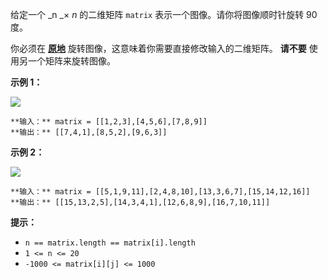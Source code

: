 给定一个 _n  _×  _n_ 的二维矩阵 `matrix` 表示一个图像。请你将图像顺时针旋转 90 度。

你必须在
**[原地](https://baike.baidu.com/item/%E5%8E%9F%E5%9C%B0%E7%AE%97%E6%B3%95)**
旋转图像，这意味着你需要直接修改输入的二维矩阵。 **请不要** 使用另一个矩阵来旋转图像。



**示例 1：**

![](https://assets.leetcode.com/uploads/2020/08/28/mat1.jpg)

    
    
    **输入：** matrix = [[1,2,3],[4,5,6],[7,8,9]]
    **输出：** [[7,4,1],[8,5,2],[9,6,3]]
    

**示例 2：**

![](https://assets.leetcode.com/uploads/2020/08/28/mat2.jpg)

    
    
    **输入：** matrix = [[5,1,9,11],[2,4,8,10],[13,3,6,7],[15,14,12,16]]
    **输出：** [[15,13,2,5],[14,3,4,1],[12,6,8,9],[16,7,10,11]]
    



**提示：**

  * `n == matrix.length == matrix[i].length`
  * `1 <= n <= 20`
  * `-1000 <= matrix[i][j] <= 1000`



